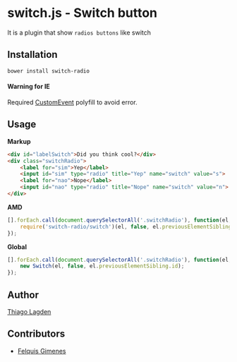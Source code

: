 switch.js - Switch button
==================================

It is a plugin that show `radios buttons` like switch

## Installation

    bower install switch-radio
    
#### Warning for IE

Required [CustomEvent](https://developer.mozilla.org/en-US/docs/Web/API/CustomEvent#Polyfill) polyfill to avoid error.

## Usage

**Markup**

```html
<div id="labelSwitch">Did you think cool?</div>
<div class="switchRadio">
    <label for="sim">Yep</label>
    <input id="sim" type="radio" title="Yep" name="switch" value="s">
    <label for="nao">Nope</label>
    <input id="nao" type="radio" title="Nope" name="switch" value="n">
</div>
```

**AMD**

```javascript
[].forEach.call(document.querySelectorAll('.switchRadio'), function(el, idx, arr) {
    require('switch-radio/switch')(el, false, el.previousElementSibling.id);
});
```

**Global**

```javascript
[].forEach.call(document.querySelectorAll('.switchRadio'), function(el, idx, arr) {
    new Switch(el, false, el.previousElementSibling.id);
});
```

## Author

[Thiago Lagden](http://lagden.in)

## Contributors

- [Felquis Gimenes](https://github.com/felquis)